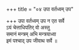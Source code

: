 +++
title = "०४ उपा वर्तध्वम् उप"

+++
उपा वर्तध्वम् उप न एत सर्वे  
ऽयं चेत्ताधिपतिर् वो अस्तु  
समानं मन्त्रम् अभि मन्त्रयाध्वा  
इमं पश्चाद् उप जीवाथ सर्वे ॥